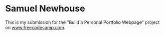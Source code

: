 # Samuel Newhouse

This is my submission for the "Build a Personal Portfolio Webpage" project on www.freecodecamp.com.